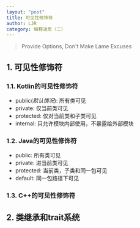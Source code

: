 ```yaml
---
layout: "post"
title: 可见性修饰符
author: LJR
category: 编程迷思（二）
---
```


> Provide Options, Don't Make Lame Excuses

## 1. 可见性修饰符

### 1.1. Kotlin的可见性修饰符

+ public(*默认情况*): 所有类可见
+ private: 仅当前类可见
+ protected: 仅对当前类和子类可见
+ internal: 只允许模块内部使用，不暴露给外部模块

### 1.2. Java的可见性修饰符

+ public: 所有类可见
+ private: 进当前类可见
+ protected: 当前类，子类和同一包可见
+ default: 同一包路径下可见

### 1.3. C++的可见性修饰符

## 2. 类继承和trait系统
